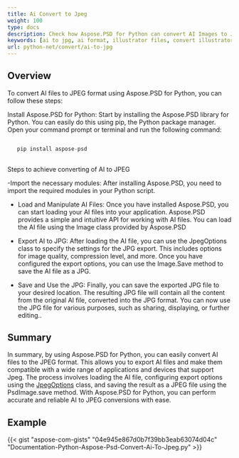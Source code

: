 ```yaml
---
title: Ai Convert to Jpeg
weight: 100
type: docs
description: Check how Aspose.PSD for Python can convert AI Images to JPEG
keywords: [ai to jpg, ai format, illustrator files, convert illustrator, psd api, python, code sample]
url: python-net/convert/ai-to-jpg
---
```


## **Overview**
To convert AI files to JPEG format using Aspose.PSD for Python, you can follow these steps:

Install Aspose.PSD for Python: Start by installing the Aspose.PSD library for Python. You can easily do this using pip, the Python package manager. Open your command prompt or terminal and run the following command:

```python

   pip install aspose-psd
  
```

Steps to achieve converting of AI to JPEG

-Import the necessary modules: After installing Aspose.PSD, you need to import the required modules in your Python script. 
- Load and Manipulate AI Files: Once you have installed Aspose.PSD, you can start loading your AI files into your application. Aspose.PSD provides a simple and intuitive API for working with AI files. You can load the AI file using the Image class provided by Aspose.PSD

- Export AI to JPG: After loading the AI file, you can use the JpegOptions class to specify the settings for the JPG export. This includes options for image quality, compression level, and more. Once you have configured the export options, you can use the Image.Save method to save the AI file as a JPG.

- Save and Use the JPG: Finally, you can save the exported JPG file to your desired location. The resulting JPG file will contain all the content from the original AI file, converted into the JPG format. You can now use the JPG file for various purposes, such as sharing, displaying, or further editing..

## **Summary**
In summary, by using Aspose.PSD for Python, you can easily convert AI files to the JPEG format. This allows you to export AI files and make them compatible with a wide range of applications and devices that support Jpeg. The process involves loading the AI file, configuring export options using the [JpegOptions](https://reference.aspose.com/psd/python-net/aspose.psd.imageoptions/jpegoptions/) class, and saving the result as a JPEG file using the PsdImage.save method. With Aspose.PSD for Python, you can perform accurate and reliable AI to JPEG conversions with ease.

## **Example**
{{< gist "aspose-com-gists" "04e945e867d0b7f39bb3eab63074d04c" "Documentation-Python-Aspose-Psd-Convert-Ai-To-Jpeg.py" >}}